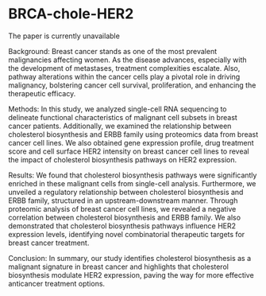 # BRCA-chole-HER2
The paper is currently unavailable

Background: Breast cancer stands as one of the most prevalent malignancies affecting women. As the disease advances, especially with the development of metastases, treatment complexities escalate. Also, pathway alterations within the cancer cells play a pivotal role in driving malignancy, bolstering cancer cell survival, proliferation, and enhancing the therapeutic efficacy.

Methods: In this study, we analyzed single-cell RNA sequencing to delineate functional characteristics of malignant cell subsets in breast cancer patients. Additionally, we examined the relationship between cholesterol biosynthesis and ERBB family using proteomics data from breast cancer cell lines. We also obtained gene expression profile, drug treatment score and cell surface HER2 intensity on breast cancer cell lines to reveal the impact of cholesterol biosynthesis pathways on HER2 expression.

Results: We found that cholesterol biosynthesis pathways were significantly enriched in these malignant cells from single-cell analysis. Furthermore, we unveiled a regulatory relationship between cholesterol biosynthesis and ERBB family, structured in an upstream-downstream manner. Through proteomic analysis of breast cancer cell lines, we revealed a negative correlation between cholesterol biosynthesis and ERBB family. We also demonstrated that cholesterol biosynthesis pathways influence HER2 expression levels, identifying novel combinatorial therapeutic targets for breast cancer treatment.

Conclusion: In summary, our study identifies cholesterol biosynthesis as a malignant signature in breast cancer and highlights that cholesterol biosynthesis modulate HER2 expression, paving the way for more effective anticancer treatment options.
